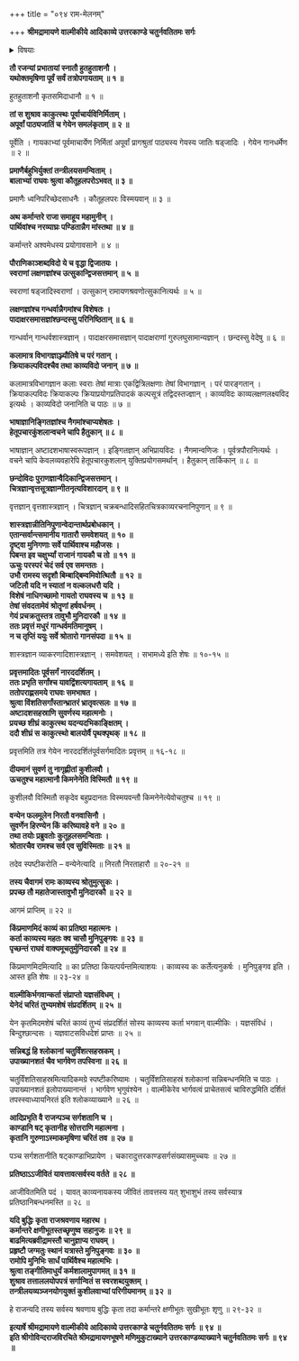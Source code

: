 +++
title = "०९४ राम-मेलनम्"

+++
**श्रीमद्रामायणे वाल्मीकीये आदिकाव्ये उत्तरकाण्डे चतुर्नवतितमः सर्गः**


<details><summary>विषयाः</summary>

प्रभाते निर्वर्तिताह्निकाभ्यां कुश-लवाभ्यां  
यज्ञ-वाटम् एत्य  
मधुर-तर-स्वरेण  
श्रीरामायण-गानोपक्रमः ॥ १ ॥  
तद्-आकर्णन-हृष्टेन रामेण  
यागावसाने सभायां  
सकल-कला-कुशल--निखिल-जन-मेलन-पूर्वकं  
कुश-लव-गीयमान--रामायण-श्रवणम् ॥ २ ॥  
गानावसाने कुश-लवाभ्यां राम-चोदनया तं प्रति  
आत्मनोर् वाल्मीकि-शिष्यत्व--निवेदन-पूर्वकं  
रामायणस्य तत्-प्रणीतत्व-निवेदनेन सह  
तस्य मुनेर् यज्ञ-वाट-निकट-संनिधानस्य चनिवेदनम् ॥ ३ ॥
</details>


**तौ रजन्यां प्रभातायां स्नातौ हुतहुताशनौ ।  
यथोक्तमृषिणा पूर्वं सर्वं तत्रोपगायताम् ॥ १ ॥**

हुतहुताशनौ कृतसमिदाधानौ ॥ १ ॥

**तां स शुश्राव काकुत्स्थः पूर्वाचार्यविनिर्मिताम् ।  
अपूर्वां पाठ्यजातिं च गेयेन समलंकृताम् ॥ २ ॥**

पूर्वेति । गायकाभ्यां पूर्वमाचार्येण निर्मितां अपूर्वां प्रागश्रुतां पाठ्यस्य गेयस्य जातिः षड्जादिः । गेयेन गानधर्मेण ॥ २ ॥

**प्रमाणैर्बहुभिर्युक्तां तन्त्रीलयसमन्विताम् ।  
बालाभ्यां राघवः श्रुत्वा कौतूहलपरोऽभवत् ॥ ३ ॥**

प्रमाणैः ध्वनिपरिच्छेदसाधनैः । कौतूहलपरः विस्मयवान् ॥ ३ ॥

**अथ कर्मान्तरे राजा समाहूय महामुनीन् ।  
पार्थिवांश्च नरव्याघ्रः पण्डितान्नैग मांस्तथा ॥ ४ ॥**

कर्मान्तरे अश्वमेधस्य प्रयोगावसाने ॥ ४ ॥

**पौराणिकाञ्शब्दविदो ये च वृद्धा द्विजातयः ।  
स्वराणां लक्षणज्ञांश्च उत्सुकान्द्विजसत्तमान् ॥ ५ ॥**

स्वराणां षड्जादिस्वराणां । उत्सुकान् रामायणश्रवणोत्सुकानित्यर्थः ॥ ५ ॥

**लक्षणज्ञांश्च गन्धर्वान्नैगमांश्च विशेषतः ।  
पादाक्षरसमासज्ञांश्छन्दस्सु परिनिष्ठितान् ॥ ६ ॥**

गान्धर्वान् गान्धर्वशास्त्रज्ञान् । पादाक्षरसमासज्ञान् पादाक्षराणां गुरुलघुसामान्यज्ञान् । छन्दस्सु वेदेषु ॥ ६ ॥

**कलामात्र विभागज्ञाञ्ज्यौतिषे च परं गतान् ।  
क्रियाकल्पविदश्चैव तथा काव्यविदो जनान् ॥ ७ ॥**

कलामात्रविभागज्ञान कलाः स्वराः तेषां मात्राः एकद्वित्रिलक्षणाः तेषां विभागज्ञान् । परं पारङ्गतान् । क्रियाकल्पविदः क्रियाकल्पः क्रियाप्रयोगप्रतिपादकं कल्पसूत्रं तद्विदस्तज्ज्ञान् । काव्यविदः काव्यलक्षणलक्ष्यविद इत्यर्थः । काव्यविदो जनानिति च पाठः ॥ ७ ॥

**भाषाज्ञानिङ्गितज्ञांश्च नैगमांश्चाप्यशेषतः ।  
हेतूपचारकुंशलान्वचने चापि हैतुकान् ॥ ८ ॥**

भाषाज्ञान् अष्टादशभाषास्वरूपज्ञान् । इङ्गितज्ञान् अभिप्रायविदः । नैगमान्वणिजः । पूर्वत्रपौरानित्यर्थः । वचने चापि केवलव्यवहारेपि हेतूपचारकुशलान् युक्तिप्रयोगसमर्थान् । हैतुकान् तार्किकान् ॥ ८ ॥

**छन्दोविदः पुराणज्ञान्वैदिकान्द्विजसत्तमान् ।  
चित्रज्ञान्वृत्तसूत्रज्ञान्गीतनृत्यविशारदान् ॥ ९ ॥**

वृत्तज्ञान् वृत्तशास्त्रज्ञान् । चित्रज्ञान् चक्रबन्धादिसहितचित्रकाव्यरचनानिपुणान् ॥ ९ ॥

**शास्त्रज्ञान्नीतिनिपुणान्वेदान्तार्थप्रबोधकान् ।  
एतान्सर्वान्त्समानीय गातारौ समवेशयत् ॥ १० ॥  
दृष्ट्वा मुनिगणाः सर्वे पार्थिवाश्च महौजसः ।  
पिबन्त इव चक्षुर्भ्यां राजानं गायकौ च तो ॥ ११ ॥  
ऊचुः परस्परं चेदं सर्व एव समन्ततः ।  
उभौ रामस्य सदृशौ बिम्बाद्बिम्वमिवोत्थितौ ॥ १२ ॥  
जटिलौ यदि न स्यातां न वल्कलधरौ यदि ।  
विशेषं नाधिगच्छामो गायतो राघवस्य च ॥ १३ ॥  
तेषां संवदतामेवं श्रोतॄणां हर्षवर्धनम् ।  
गेयं प्रचक्रतुस्तत्र तावुभौ मुनिदारकौ ॥ १४ ॥  
ततः प्रवृत्तं मधुरं गान्धर्वमतिमानुषम् ।  
न च तृप्तिं ययुः सर्वे श्रोतारो गानसंपदा ॥ १५ ॥**

शास्त्रज्ञान व्याकरणादिशास्त्रज्ञान् । समवेशयत् । सभामध्ये इति शेषः ॥ १०-१५ ॥

**प्रवृत्तमादितः पूर्वसर्गं नारददर्शितम् ।  
ततः प्रभृति सर्गांश्च यावद्विंशत्यगायताम् ॥ १६ ॥  
ततोपराह्णसमये राघवः समभाषत ।  
श्रुत्वा विंशतिसर्गांस्तान्भ्रातरं भ्रातृवत्सलः ॥ १७ ॥  
अष्टादशसहस्राणि सुवर्णस्य महात्मनोः ।  
प्रयच्छ शीघ्रं काकुत्स्थ यदन्यदभिकाङ्क्षितम् ।  
ददौ शीघ्रं स काकुत्स्थो बालयोर्वै पृथक्पृथक् ॥ १८ ॥**

प्रवृत्तमिति तत्र गेयेन नारददर्शितंपूर्वसर्गमादितः प्रवृत्तम् ॥ १६-१८ ॥

**दीयमानं सुवर्ण तु नागृह्णीतां कुशीलवौ ।  
ऊचतुश्च महात्मानौ किमनेनेति विस्मितौ ॥ १९ ॥**

कुशीलवौ विस्मितौ सकृदेव बहुप्रदानतः विस्मयवन्तौ किमनेनेत्येवोचतुश्च ॥ १९ ॥

**वन्येन फलमूलेन निरतौ वनवासिनौ ।  
सुवर्णेन हिरण्येन किं करिष्यावहे वने ॥ २० ॥  
तथा तयोः प्रब्रुवतोः कुतूहलसमन्विताः ।  
श्रोतारचैव रामश्च सर्व एव सुविस्मिताः ॥ २१ ॥**

तदेव स्पष्टीकरोति – वन्येनेत्यादि ॥ निरतौ निरताहारौ ॥ २०-२१ ॥

**तस्य चैवागमं रामः काव्यस्य श्रोतुमुत्सुकः ।  
प्रपच्छ तौ महातेजास्तावुभौ मुनिदारकौ ॥ २२ ॥**

आगमं प्राप्तिम् ॥ २२ ॥

**किंप्रमाणमिदं काव्यं का प्रतिष्ठा महात्मनः ।  
कर्ता काव्यस्य महतः क्व चासौ मुनिपुङ्गवः ॥ २३ ॥  
पृच्छन्तं राघवं वाक्यमूचतुर्मुनिदारकौ ॥ २४ ॥**

किंप्रमाणमिदमित्यादि ॥ का प्रतिष्ठा कियत्पर्यन्तमित्याशयः । काव्यस्य कः कर्तेत्यनुकर्षः । मुनिपुङ्गव इति । आस्त इति शेषः ॥ २३-२४ ॥

**वाल्मीकिर्भगवान्कर्ता संप्राप्तो यज्ञसंविधम् ।  
येनेदं चरितं तुभ्यमशेषं संप्रदर्शितम् ॥ २५ ॥**

येन कृतमिदमशेषं चरितं काव्यं तुभ्यं संप्रदर्शितं सोस्य काव्यस्य कर्ता भगवान् वाल्मीकिः । यज्ञसंविधं । बिन्दुश्छान्दसः । यज्ञवाटसविधदेशं प्राप्तः ॥ २५ ॥

**सन्निबद्धं हि श्लोकानां चतुर्विंशत्सहस्रकम् ।  
उपाख्यानशतं चैव भार्गवेण तपस्विना ॥ २६ ॥**

चतुर्विंशतिसाहस्रमित्यादिकमग्रे स्पष्टीकरिष्यामः । चतुर्विंशतिसाहस्रं श्लोकानां सन्निबन्धनमिति च पाठः । उपाख्यानशतं इलोपाख्यानान्तं । भार्गवेण भृगुवंश्येन । वाल्मीकेरेव भार्गवत्वं प्राचेतसत्वं चाविरुद्धमिति दर्शितं तपस्स्वाध्यायनिरतं इति श्लोकव्याख्याने ॥ २६ ॥

**आदिप्रभृति वै राजन्पञ्च सर्गशतानि च ।  
काण्डानि षट् कृतानीह सोत्तराणि महात्मना ।  
कृतानि गुरुणाऽस्माकमृषिणा चरितं तव ॥ २७ ॥**

पञ्च सर्गशतानीति षट्काण्डाभिप्रायेण । चकारादुत्तरकाण्डसर्गसंख्यासमुच्चयः ॥ २७ ॥

**प्रतिष्ठाऽऽजीवितं यावत्तावत्सर्वस्य वर्तते ॥ २८ ॥**

आजीवितमिति पदं । यावत् काव्यनायकस्य जीवितं तावत्तस्य यत् शुभाशुभं तस्य सर्वस्यात्र प्रतिष्ठानिबन्धनमस्ति ॥ २८ ॥

**यदि बुद्धिः कृता राजश्रवणाय महारथ ।  
कर्मान्तरे क्षणीभूतस्तच्छृणुष्व सहानुजः ॥ २९ ॥  
बाढमित्यब्रवीद्रामस्तौ चानुज्ञाप्य राघवम् ।  
प्रहृष्टौ जग्मतुः स्थानं यत्रास्ते मुनिपुङ्गवः ॥ ३० ॥  
रामोपि मुनिभिः सार्धं पार्थिवैश्च महात्मभिः ।  
श्रुत्वा तङ्गीतिमाधुर्यं कर्मशालामुपागमत् ॥ ३१ ॥  
शुश्राव तत्ताललयोपपत्रं सर्गान्वितं स स्वरशब्दयुक्तम् ।  
तन्त्रीलयव्यञ्जनयोगयुक्तं कुशीलवाभ्यां परिगीयमानम् ॥ ३२ ॥**

हे राजन्यदि तस्य सर्वस्य श्रवणाय बुद्धिः कृता तदा कर्मान्तरे क्षणीभूतः सुखीभूतः शृणु ॥ २९-३२ ॥

**इत्यार्षे श्रीमद्रामायणे वाल्मीकीये आदिकाव्ये उत्तरकाण्डे चतुर्नवतितमः सर्गः ॥ ९४ ॥  
इति श्रीगोविन्दराजविरचिते श्रीमद्रामायणभूषणे मणिमुकुटाख्याने उत्तरकाण्डव्याख्याने चतुर्नवतितमः सर्गः ॥ ९४ ॥**
